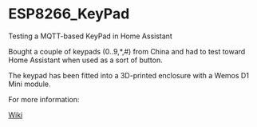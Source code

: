 # ESP8266_KeyPad
Testing a MQTT-based KeyPad in Home Assistant

Bought a couple of keypads (0..9,*,#) from China and had to test toward Home Assistant when used as a sort of button.

The keypad has been fitted into a 3D-printed enclosure with a Wemos D1 Mini module.

For more information:

<a href="https://github.com/ralmaas/ESP8266_KeyPad/wiki">Wiki</a>
